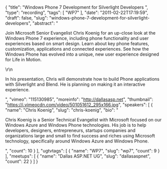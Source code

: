 {
  "title": "Windows Phone 7 Development for Silverlight Developers ",
  "type": "recording",
  "tags": [
    "WP7"
  ],
  "date": "2011-02-22T17:19:59",
  "draft": false,
  "slug": "windows-phone-7-development-for-silverlight-developers",
  "abstract": "<p>Join Microsoft Senior Evangelist Chris Koenig for an up-close look at the Windows Phone 7 experience, including phone functionality and user experiences based on smart design. Learn about key phone features, customization, applications and connected experiences. See how the Windows Phone has evolved into a unique, new user experience designed for Life in Motion.</p>\r\n<p>In his presentation, Chris will demonstrate how to build Phone applications with Silverlight and Blend. He is planning on making it an interactive experience.</p>",
  "vimeo": "115130985",
  "moreinfo": "http://dallasasp.net",
  "thumbnail": "https://i.vimeocdn.com/video/501051612_295x166.jpg",
  "speakers": [
    {
      "name": "Chris Koenig",
      "slug": "chris-koenig",
      "bio": "<p>Chris Koenig is a Senior Technical Evangelist with Microsoft focused on our Windows Azure and Windows Phone technologies.  His job is to help developers, designers, entrepreneurs, startups companies and organizations large and small to find success and riches using Microsoft technology, specifically around Windows Azure and Windows Phone.</p>",
      "count": 10
    }
  ],
  "ugtvtags": [
    {
      "name": "WP7",
      "slug": "wp7",
      "count": 9
    }
  ],
  "meetups": [
    {
      "name": "Dallas ASP.NET UG",
      "slug": "dallasaspnet",
      "count": 22
    }
  ]
}